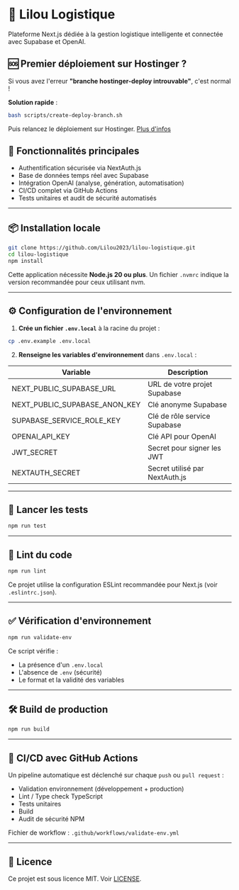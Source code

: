 # 🚚 Lilou Logistique

Plateforme Next.js dédiée à la gestion logistique intelligente et connectée avec Supabase et OpenAI.

## 🆘 Premier déploiement sur Hostinger ?

Si vous avez l'erreur **"branche hostinger-deploy introuvable"**, c'est normal ! 

**Solution rapide** :
```bash
bash scripts/create-deploy-branch.sh
```
Puis relancez le déploiement sur Hostinger. [Plus d'infos](FIX_FIRST_DEPLOYMENT.md)

## 🚀 Fonctionnalités principales

- Authentification sécurisée via NextAuth.js
- Base de données temps réel avec Supabase
- Intégration OpenAI (analyse, génération, automatisation)
- CI/CD complet via GitHub Actions
- Tests unitaires et audit de sécurité automatisés

---

## 📦 Installation locale

```bash
git clone https://github.com/Lilou2023/lilou-logistique.git
cd lilou-logistique
npm install
```

Cette application nécessite **Node.js 20 ou plus**. Un fichier `.nvmrc` indique
la version recommandée pour ceux utilisant nvm.

---

## ⚙️ Configuration de l'environnement

1. **Crée un fichier `.env.local`** à la racine du projet :

```bash
cp .env.example .env.local
```

2. **Renseigne les variables d'environnement** dans `.env.local` :

| Variable | Description |
| -------- | ----------- |
| NEXT_PUBLIC_SUPABASE_URL | URL de votre projet Supabase |
| NEXT_PUBLIC_SUPABASE_ANON_KEY | Clé anonyme Supabase |
| SUPABASE_SERVICE_ROLE_KEY | Clé de rôle service Supabase |
| OPENAI_API_KEY | Clé API pour OpenAI |
| JWT_SECRET | Secret pour signer les JWT |
| NEXTAUTH_SECRET | Secret utilisé par NextAuth.js |

---

## 🧪 Lancer les tests

```bash
npm run test
```

---

## 🧹 Lint du code

```bash
npm run lint
```

Ce projet utilise la configuration ESLint recommandée pour Next.js (voir `.eslintrc.json`).

---

## ✅ Vérification d'environnement

```bash
npm run validate-env
```

Ce script vérifie :

* La présence d'un `.env.local`
* L'absence de `.env` (sécurité)
* Le format et la validité des variables

---

## 🛠️ Build de production

```bash
npm run build
```

---

## 🔐 CI/CD avec GitHub Actions

Un pipeline automatique est déclenché sur chaque `push` ou `pull request` :

* Validation environnement (développement + production)
* Lint / Type check TypeScript
* Tests unitaires
* Build
* Audit de sécurité NPM

Fichier de workflow : `.github/workflows/validate-env.yml`

---

## 🧾 Licence

Ce projet est sous licence MIT. Voir [LICENSE](LICENSE).

